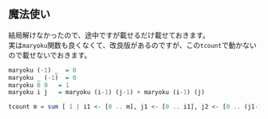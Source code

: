 ## 魔法使い
結局解けなかったので、途中ですが載せるだけ載せておきます。  
実は`maryoku`関数も良くなくて、改良版があるのですが、この`tcount`で動かないので載せないでおきます。
```haskell
maryoku (-1) _  = 0
maryoku _ (-1)  = 0
maryoku 0 0   = 1
maryoku i j   = maryoku (i-1) (j-1) + maryoku (i-1) (j)

tcount m = sum [ 1 | i1 <- [0 .. m], j1 <- [0 .. i1], j2 <- [0 .. (j1-1)], i3 <- [(i1+1) .. m], i4 <- [(i3+1) .. m], j5 <- [(j2+i4-i3+1) .. (j1 + i4 - i1 -1)], (maryoku i1 j1) + (maryoku i3 j2) + (maryoku i4 j5) == (maryoku i1 j2) + (maryoku i4 (j2+i4-i3))+ (maryoku (i1 + j5 - j1) j5)]
```
